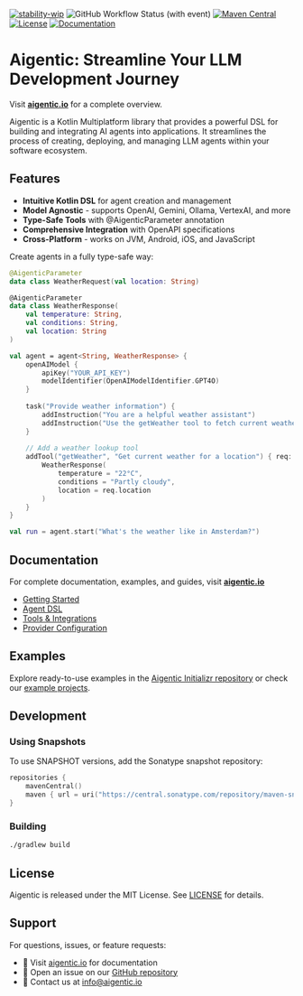 [![stability-wip](https://img.shields.io/badge/stability-wip-lightgrey.svg)](https://github.com/mkenney/software-guides/blob/master/STABILITY-BADGES.md#work-in-progress)
![GitHub Workflow Status (with event)](https://img.shields.io/github/actions/workflow/status/flock-community/aigentic/build.yml)
[![Maven Central](https://img.shields.io/maven-central/v/community.flock.aigentic/http-tools?color=blue&label=Download)](https://central.sonatype.com/namespace/community.flock.aigentic)
[![License](https://img.shields.io/github/license/flock-community/aigentic?color=yellow)](LICENSE)
[![Documentation](https://img.shields.io/badge/docs-aigentic.io-a97bff.svg?logo=kotlin)](https://aigentic.io)

# Aigentic: Streamline Your LLM Development Journey

Visit **[aigentic.io](https://aigentic.io)** for a complete overview.

Aigentic is a Kotlin Multiplatform library that provides a powerful DSL for building and integrating AI agents into applications. It streamlines the process of creating, deploying, and managing LLM agents within your software ecosystem.

## Features

- **Intuitive Kotlin DSL** for agent creation and management
- **Model Agnostic** - supports OpenAI, Gemini, Ollama, VertexAI, and more
- **Type-Safe Tools** with @AigenticParameter annotation
- **Comprehensive Integration** with OpenAPI specifications
- **Cross-Platform** - works on JVM, Android, iOS, and JavaScript


Create agents in a fully type-safe way:

```kotlin
@AigenticParameter
data class WeatherRequest(val location: String)

@AigenticParameter
data class WeatherResponse(
    val temperature: String,
    val conditions: String,
    val location: String
)

val agent = agent<String, WeatherResponse> {
    openAIModel {
        apiKey("YOUR_API_KEY")
        modelIdentifier(OpenAIModelIdentifier.GPT4O)
    }
    
    task("Provide weather information") {
        addInstruction("You are a helpful weather assistant")
        addInstruction("Use the getWeather tool to fetch current weather conditions")
    }
    
    // Add a weather lookup tool
    addTool("getWeather", "Get current weather for a location") { req: WeatherRequest ->
        WeatherResponse(
            temperature = "22°C",
            conditions = "Partly cloudy",
            location = req.location
        )
    }
}

val run = agent.start("What's the weather like in Amsterdam?")
```

## Documentation

For complete documentation, examples, and guides, visit **[aigentic.io](https://aigentic.io)**

- [Getting Started](https://aigentic.io/docs/getting-started)
- [Agent DSL](https://aigentic.io/docs/dsl/agent)
- [Tools & Integrations](https://aigentic.io/docs/dsl/tools)
- [Provider Configuration](https://aigentic.io/docs/dsl/providers)

## Examples

Explore ready-to-use examples in the [Aigentic Initializr repository](https://github.com/flock-community/aigentic-initializr) or check our [example projects](src/examples/).

## Development

### Using Snapshots

To use SNAPSHOT versions, add the Sonatype snapshot repository:

```kotlin
repositories {
    mavenCentral()
    maven { url = uri("https://central.sonatype.com/repository/maven-snapshots/") }
}
```

### Building

```bash
./gradlew build
```

## License

Aigentic is released under the MIT License. See [LICENSE](LICENSE) for details.

## Support

For questions, issues, or feature requests:
- 📖 Visit [aigentic.io](https://aigentic.io) for documentation
- 🐛 Open an issue on our [GitHub repository](https://github.com/flock-community/aigentic/issues)
- 📧 Contact us at [info@aigentic.io](mailto:info@aigentic.io?subject=Aigentic)
